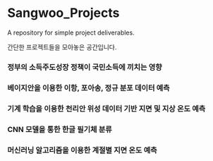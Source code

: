 # Sangwoo_Projects
A repository for simple project deliverables.

간단한 프로젝트들을 모아놓은 공간입니다.


### 정부의 소득주도성장 정책이 국민소득에 끼치는 영향


### 베이지안을 이용한 이항, 포아송, 정규 분포 데이터 예측


### 기계 학습을 이용한 천리안 위성 데이터 기반 지면 및 지상 온도 예측


### CNN 모델을 통한 한글 필기체 분류


### 머신러닝 알고리즘을 이용한 계절별 지면 온도 예측

